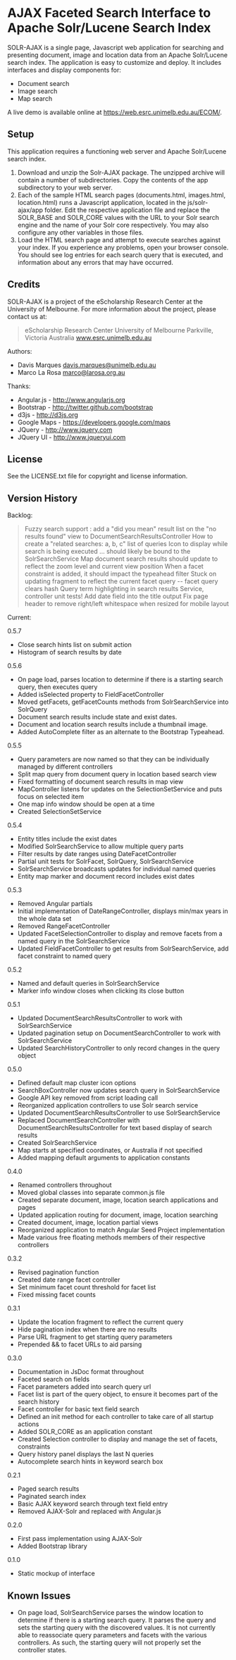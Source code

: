 AJAX Faceted Search Interface to Apache Solr/Lucene Search Index
================================================================

SOLR-AJAX is a single page, Javascript web application for searching and
presenting document, image and location data from an Apache Solr/Lucene search
index. The application is easy to customize and deploy. It includes interfaces
and display components for:

 * Document search
 * Image search
 * Map search

A live demo is available online at https://web.esrc.unimelb.edu.au/ECOM/.


Setup
-----

This application requires a functioning web server and Apache Solr/Lucene
search index.

1. Download and unzip the Solr-AJAX package. The unzipped archive will contain
   a number of subdirectories. Copy the contents of the app subdirectory to your
   web server.
2. Each of the sample HTML search pages (documents.html, images.html,
   location.html) runs a Javascript application, located in the js/solr-ajax/app
   folder. Edit the respective application file and replace the SOLR_BASE and
   SOLR_CORE values with the URL to your Solr search engine and the name of
   your Solr core respectively. You may also configure any other variables in
   those files.
3. Load the HTML search page and attempt to execute searches against your
   index. If you experience any problems, open your browser console. You
   should see log entries for each search query that is executed, and
   information about any errors that may have occurred.


Credits
-------

SOLR-AJAX is a project of the eScholarship Research Center at the University of
Melbourne. For more information about the project, please contact us at:

  > eScholarship Research Center
  > University of Melbourne
  > Parkville, Victoria
  > Australia
  > www.esrc.unimelb.edu.au

Authors:

 * Davis Marques <davis.marques@unimelb.edu.au>
 * Marco La Rosa <marco@larosa.org.au>

Thanks:

 * Angular.js - http://www.angularjs.org
 * Bootstrap - http://twitter.github.com/bootstrap
 * d3js - http://d3js.org
 * Google Maps - https://developers.google.com/maps
 * JQuery - http://www.jquery.com
 * JQuery UI - http://www.jqueryui.com


License
-------
See the LICENSE.txt file for copyright and license information.


Version History
---------------

Backlog:

 > Fuzzy search support : add a "did you mean" result list on the "no results found" view to DocumentSearchResultsController
 > How to create a "related searches: a, b, c" list of queries
 > Icon to display while search is being executed ... should likely be bound to the SolrSearchService
 > Map document search results should update to reflect the zoom level and current view position
 > When a facet constraint is added, it should impact the typeahead filter
 > Stuck on updating fragment to reflect the current facet query -- facet query
   clears hash
 > Query term highlighting in search results
 > Service, controller unit tests!
 > Add date field into the title output
 > Fix page header to remove right/left whitespace when resized for mobile layout

Current:  

0.5.7

 * Close search hints list on submit action
 * Histogram of search results by date

0.5.6

 * On page load, parses location to determine if there is a starting search query, then executes query
 * Added isSelected property to FieldFacetController
 * Moved getFacets, getFacetCounts methods from SolrSearchService into SolrQuery
 * Document search results include state and exist dates.
 * Document and location search results include a thumbnail image.
 * Added AutoComplete filter as an alternate to the Bootstrap Typeahead.

0.5.5

 * Query parameters are now named so that they can be individually managed by different controllers
 * Split map query from document query in location based search view
 * Fixed formatting of document search results in map view
 * MapController listens for updates on the SelectionSetService and puts focus on selected item
 * One map info window should be open at a time
 * Created SelectionSetService

0.5.4

 * Entity titles include the exist dates
 * Modified SolrSearchService to allow multiple query parts
 * Filter results by date ranges using DateFacetController
 * Partial unit tests for SolrFacet, SolrQuery, SolrSearchService
 * SolrSearchService broadcasts updates for individual named queries
 * Entity map marker and document record includes exist dates

0.5.3

 * Removed Angular partials
 * Initial implementation of DateRangeController, displays min/max years in the whole data set
 * Removed RangeFacetController
 * Updated FacetSelectionController to display and remove facets from a named query in the SolrSearchService
 * Updated FieldFacetController to get results from SolrSearchService, add facet constraint to named query

0.5.2

 * Named and default queries in SolrSearchService
 * Marker info window closes when clicking its close button

0.5.1

 * Updated DocumentSearchResultsController to work with SolrSearchService
 * Updated pagination setup on DocumentSearchController to work with SolrSearchService
 * Updated SearchHistoryController to only record changes in the query object

0.5.0

 * Defined default map cluster icon options 
 * SearchBoxController now updates search query in SolrSearchService
 * Google API key removed from script loading call
 * Reorganized application controllers to use Solr search service
 * Updated DocumentSearchResultsController to use SolrSearchService
 * Replaced DocumentSearchController with DocumentSearchResultsController for text based display of search results
 * Created SolrSearchService
 * Map starts at specified coordinates, or Australia if not specified
 * Added mapping default arguments to application constants

0.4.0

 * Renamed controllers throughout
 * Moved global classes into separate common.js file
 * Created separate document, image, location search applications and pages
 * Updated application routing for document, image, location searching
 * Created document, image, location partial views
 * Reorganized application to match Angular Seed Project implementation
 * Made various free floating methods members of their respective controllers

0.3.2

 * Revised pagination function
 * Created date range facet controller
 * Set minimum facet count threshold for facet list
 * Fixed missing facet counts

0.3.1

 * Update the location fragment to reflect the current query
 * Hide pagination index when there are no results
 * Parse URL fragment to get starting query parameters
 * Prepended && to facet URLs to aid parsing

0.3.0

 * Documentation in JsDoc format throughout
 * Faceted search on fields
 * Facet parameters added into search query url
 * Facet list is part of the query object, to ensure it becomes part of the
   search history
 * Facet controller for basic text field search
 * Defined an init method for each controller to take care of all startup
   actions
 * Added SOLR_CORE as an application constant
 * Created Selection controller to display and manage the set of facets,
   constraints
 * Query history panel displays the last N queries
 * Autocomplete search hints in keyword search box

0.2.1

 * Paged search results
 * Paginated search index
 * Basic AJAX keyword search through text field entry
 * Removed AJAX-Solr and replaced with Angular.js

0.2.0

 * First pass implementation using AJAX-Solr
 * Added Bootstrap library

0.1.0

 * Static mockup of interface


Known Issues
------------

 * On page load, SolrSearchService parses the window location to determine if
   there is a starting search query. It parses the query and sets the starting
   query with the discovered values. It is not currently able to reassociate
   query parameters and facets with the various controllers. As such, the
   starting query will not properly set the controller states.
